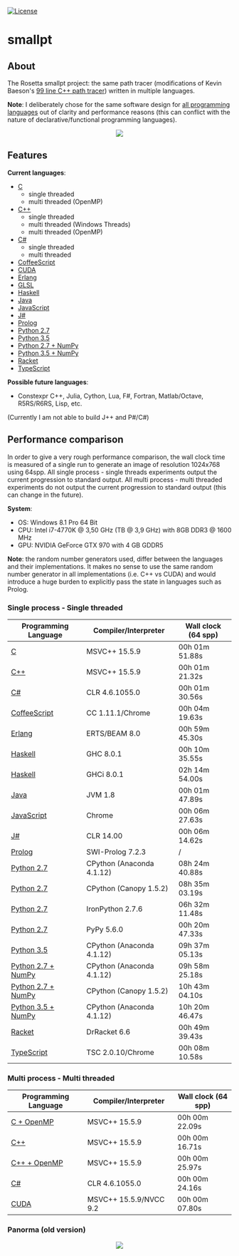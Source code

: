 [![License][s1]][li]

[s1]: https://img.shields.io/badge/licence-GPL%203.0-blue.svg
[li]: https://raw.githubusercontent.com/matt77hias/smallpt/master/LICENSE.txt

# smallpt

## About
The Rosetta smallpt project: the same path tracer (modifications of Kevin Baeson's [99 line C++ path tracer](http://www.kevinbeason.com/smallpt/)) written in multiple languages.

**Note**: I deliberately chose for the same software design for [all programming languages](https://github.com/matt77hias/smallpt) out of clarity and performance reasons (this can conflict with the nature of declarative/functional programming languages).

<p align="center"><img src="res/image.png" ></p>

## Features
**Current languages**:

* [C](https://github.com/matt77hias/c-smallpt)
  * single threaded
  * multi threaded (OpenMP)
* [C++](https://github.com/matt77hias/cpp-smallpt)
  * single threaded
  * multi threaded (Windows Threads)
  * multi threaded (OpenMP)
* [C#](https://github.com/matt77hias/cs-smallpt)
  * single threaded
  * multi threaded
* [CoffeeScript](https://github.com/matt77hias/coffee-smallpt)
* [CUDA](https://github.com/matt77hias/cu-smallpt)
* [Erlang](https://github.com/matt77hias/erl-smallpt)
* [GLSL](https://www.shadertoy.com/view/MlcczX)
* [Haskell](https://github.com/matt77hias/hs-smallpt)
* [Java](https://github.com/matt77hias/java-smallpt)
* [JavaScript](https://github.com/matt77hias/js-smallpt)
* [J#](https://github.com/matt77hias/jsl-smallpt)
* [Prolog](https://github.com/matt77hias/pl-smallpt)
* [Python 2.7](https://github.com/matt77hias/py-smallpt)
* [Python 3.5](https://github.com/matt77hias/py-smallpt)
* [Python 2.7 + NumPy](https://github.com/matt77hias/numpy-smallpt)
* [Python 3.5 + NumPy](https://github.com/matt77hias/numpy-smallpt)
* [Racket](https://github.com/matt77hias/rkt-smallpt)
* [TypeScript](https://github.com/matt77hias/ts-smallpt)

**Possible future languages**:
* Constexpr C++, Julia, Cython, Lua, F#, Fortran, Matlab/Octave, R5RS/R6RS, Lisp, etc.

(Currently I am not able to build J++ and P#/C#)

## Performance comparison
In order to give a very rough performance comparison, the wall clock time is measured of a single run to generate an image of resolution 1024x768 using 64spp. All single process - single threads experiments output the current progression to standard output. All multi process - multi threaded experiments do not output the current progression to standard output (this can change in the future).

**System**:
* OS: Windows 8.1 Pro 64 Bit
* CPU: Intel i7-4770K @ 3,50 GHz (TB @ 3,9 GHz) with 8GB DDR3 @ 1600 MHz
* GPU: NVIDIA GeForce GTX 970 with 4 GB GDDR5

**Note**: the random number generators used, differ between the languages and their implementations. It makes no sense to use the same random number generator in all implementations (i.e. C++ vs CUDA) and would introduce a huge burden to explicitly pass the state in languages such as Prolog.

### Single process - Single threaded

| Programming Language                                                | Compiler/Interpreter         | Wall clock (64 spp) |
|---------------------------------------------------------------------|------------------------------|---------------------|
| [C](https://github.com/matt77hias/c-smallpt)                        | MSVC++ 15.5.9                | 00h 01m 51.88s      |
| [C++](https://github.com/matt77hias/cpp-smallpt)                    | MSVC++ 15.5.9                | 00h 01m 21.32s      |
| [C#](https://github.com/matt77hias/cs-smallpt)                      | CLR 4.6.1055.0               | 00h 01m 30.56s      |  
| [CoffeeScript](https://github.com/matt77hias/coffee-smallpt)        | CC 1.11.1/Chrome             | 00h 04m 19.63s      |
| [Erlang](https://github.com/matt77hias/erl-smallpt)                 | ERTS/BEAM 8.0                | 00h 59m 45.30s      |
| [Haskell](https://github.com/matt77hias/hs-smallpt)                 | GHC 8.0.1                    | 00h 10m 35.55s      |
| [Haskell](https://github.com/matt77hias/hs-smallpt)                 | GHCi 8.0.1                   | 02h 14m 54.00s      |
| [Java](https://github.com/matt77hias/java-smallpt)                  | JVM 1.8                      | 00h 01m 47.89s      |
| [JavaScript](https://github.com/matt77hias/js-smallpt)              | Chrome                       | 00h 06m 27.63s      |
| [J#](https://github.com/matt77hias/jsl-smallpt)                     | CLR 14.00                    | 00h 06m 14.62s      |
| [Prolog](https://github.com/matt77hias/pl-smallpt)                  | SWI-Prolog 7.2.3             | /                   |
| [Python 2.7](https://github.com/matt77hias/py-smallpt)              | CPython (Anaconda 4.1.12)    | 08h 24m 40.88s      |
| [Python 2.7](https://github.com/matt77hias/py-smallpt)              | CPython (Canopy 1.5.2)       | 08h 35m 03.19s      |
| [Python 2.7](https://github.com/matt77hias/py-smallpt)              | IronPython 2.7.6             | 06h 32m 11.48s      |
| [Python 2.7](https://github.com/matt77hias/py-smallpt)              | PyPy 5.6.0                   | 00h 20m 47.33s      |
| [Python 3.5](https://github.com/matt77hias/py-smallpt)              | CPython (Anaconda 4.1.12)    | 09h 37m 05.13s      |
| [Python 2.7 + NumPy](https://github.com/matt77hias/numpy-smallpt)   | CPython (Anaconda 4.1.12)    | 09h 58m 25.18s      |
| [Python 2.7 + NumPy](https://github.com/matt77hias/numpy-smallpt)   | CPython (Canopy 1.5.2)       | 10h 43m 04.10s      |
| [Python 3.5 + NumPy](https://github.com/matt77hias/numpy-smallpt)   | CPython (Anaconda 4.1.12)    | 10h 20m 46.47s      |
| [Racket](https://github.com/matt77hias/rkt-smallpt)                 | DrRacket 6.6                 | 00h 49m 39.43s      |
| [TypeScript](https://github.com/matt77hias/ts-smallpt)              | TSC 2.0.10/Chrome            | 00h 08m 10.58s      |

### Multi process - Multi threaded

| Programming Language                                                | Compiler/Interpreter         | Wall clock (64 spp) |
|---------------------------------------------------------------------|------------------------------|---------------------|
| [C + OpenMP](https://github.com/matt77hias/c-smallpt)               | MSVC++ 15.5.9                | 00h 00m 22.09s      |
| [C++](https://github.com/matt77hias/cpp-smallpt)                    | MSVC++ 15.5.9                | 00h 00m 16.71s      |
| [C++ + OpenMP](https://github.com/matt77hias/cpp-smallpt)           | MSVC++ 15.5.9                | 00h 00m 25.97s      |
| [C#](https://github.com/matt77hias/cs-smallpt)                      | CLR 4.6.1055.0               | 00h 00m 24.16s      | 
| [CUDA](https://github.com/matt77hias/cu-smallpt)                    | MSVC++ 15.5.9/NVCC 9.2       | 00h 00m 07.80s      |

### Panorma (old version)
<p align="center"><img src="res/Comparison%20(low%20resolution).png" ></p>
